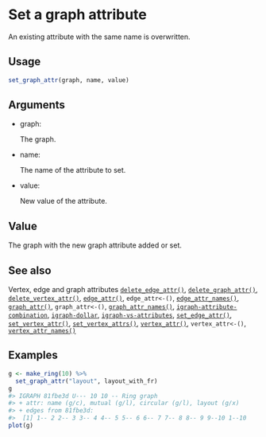 # Set a graph attribute

An existing attribute with the same name is overwritten.

## Usage

``` r
set_graph_attr(graph, name, value)
```

## Arguments

- graph:

  The graph.

- name:

  The name of the attribute to set.

- value:

  New value of the attribute.

## Value

The graph with the new graph attribute added or set.

## See also

Vertex, edge and graph attributes
[`delete_edge_attr()`](https://r.igraph.org/reference/delete_edge_attr.md),
[`delete_graph_attr()`](https://r.igraph.org/reference/delete_graph_attr.md),
[`delete_vertex_attr()`](https://r.igraph.org/reference/delete_vertex_attr.md),
[`edge_attr()`](https://r.igraph.org/reference/edge_attr.md),
`edge_attr<-()`,
[`edge_attr_names()`](https://r.igraph.org/reference/edge_attr_names.md),
[`graph_attr()`](https://r.igraph.org/reference/graph_attr.md),
`graph_attr<-()`,
[`graph_attr_names()`](https://r.igraph.org/reference/graph_attr_names.md),
[`igraph-attribute-combination`](https://r.igraph.org/reference/igraph-attribute-combination.md),
[`igraph-dollar`](https://r.igraph.org/reference/igraph-dollar.md),
[`igraph-vs-attributes`](https://r.igraph.org/reference/igraph-vs-attributes.md),
[`set_edge_attr()`](https://r.igraph.org/reference/set_edge_attr.md),
[`set_vertex_attr()`](https://r.igraph.org/reference/set_vertex_attr.md),
[`set_vertex_attrs()`](https://r.igraph.org/reference/set_vertex_attrs.md),
[`vertex_attr()`](https://r.igraph.org/reference/vertex_attr.md),
`vertex_attr<-()`,
[`vertex_attr_names()`](https://r.igraph.org/reference/vertex_attr_names.md)

## Examples

``` r
g <- make_ring(10) %>%
  set_graph_attr("layout", layout_with_fr)
g
#> IGRAPH 81fbe3d U--- 10 10 -- Ring graph
#> + attr: name (g/c), mutual (g/l), circular (g/l), layout (g/x)
#> + edges from 81fbe3d:
#>  [1] 1-- 2 2-- 3 3-- 4 4-- 5 5-- 6 6-- 7 7-- 8 8-- 9 9--10 1--10
plot(g)
```

